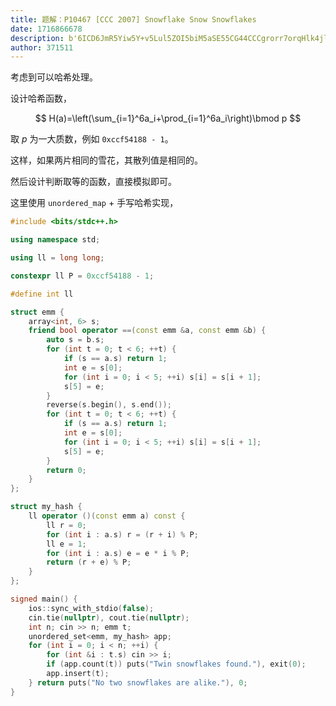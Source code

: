 ```yaml
---
title: 题解：P10467 [CCC 2007] Snowflake Snow Snowflakes
date: 1716866678
description: b'6ICD6JmR5Yiw5Y+v5Lul5ZOI5biM5aSE55CG44CCCgrorr7orqHlk4jluIzlh73mlbDvvIwKCiQkCkgoYSk9XGxlZnQoXHN1bV97aT0xfV42YV9pK1xwcm9kX3tpPTF9XjZhX2lccmlnaHQpXGJtb2QgcAokJAoK5Y+WICRwJCDkuLrkuIDlpKfotKjmlbDvvIzkvovlpoIgYDB4Y2NmNTQxODggLSAxYOOAggoK6L+Z5qC377yM5aaC5p6c5Lik54mH55u4'
author: 371511
---
```


考虑到可以哈希处理。

设计哈希函数，

$$
H(a)=\left(\sum_{i=1}^6a_i+\prod_{i=1}^6a_i\right)\bmod p
$$

取 $p$ 为一大质数，例如 `0xccf54188 - 1`。

这样，如果两片相同的雪花，其散列值是相同的。

然后设计判断取等的函数，直接模拟即可。

这里使用 `unordered_map` + 手写哈希实现，

```cpp
#include <bits/stdc++.h>

using namespace std;

using ll = long long;

constexpr ll P = 0xccf54188 - 1;

#define int ll

struct emm {
    array<int, 6> s;
    friend bool operator ==(const emm &a, const emm &b) {
    	auto s = b.s;
    	for (int t = 0; t < 6; ++t) {
    		if (s == a.s) return 1;
    		int e = s[0];
    		for (int i = 0; i < 5; ++i) s[i] = s[i + 1];
    		s[5] = e;
		}
		reverse(s.begin(), s.end());
    	for (int t = 0; t < 6; ++t) {
    		if (s == a.s) return 1;
    		int e = s[0];
    		for (int i = 0; i < 5; ++i) s[i] = s[i + 1];
    		s[5] = e;
		}
		return 0;
	}
};

struct my_hash {
    ll operator ()(const emm a) const {
        ll r = 0;
        for (int i : a.s) r = (r + i) % P;
        ll e = 1;
        for (int i : a.s) e = e * i % P;
        return (r + e) % P;
    }
};

signed main() {
    ios::sync_with_stdio(false);
    cin.tie(nullptr), cout.tie(nullptr);
    int n; cin >> n; emm t;
    unordered_set<emm, my_hash> app;
    for (int i = 0; i < n; ++i) {
        for (int &i : t.s) cin >> i;
        if (app.count(t)) puts("Twin snowflakes found."), exit(0);
        app.insert(t);
    } return puts("No two snowflakes are alike."), 0;
}
```
